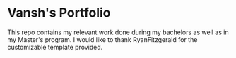 # Vansh's Portfolio

This repo contains my relevant work done during my bachelors as well as in my Master's program. 
I would like to thank RyanFitzgerald for the customizable template provided. 




